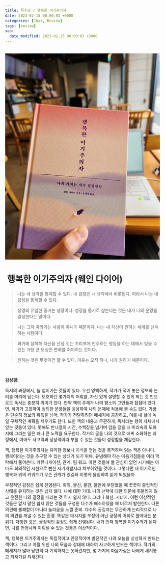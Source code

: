 ```yaml
---
title: 독후감 / 행복한 이기주의자
date: 2023-02-15 00:00:03 +0000
categories: [Chat, Review]
tags: [review]
seo:
  date_modified: 2023-02-15 00:00:03 +0000
---
```


<br/>

<img src="/assets/img/chat/erroneouszones1.jpg">

<br/>

# <b> 행복한 이기주의자 (웨인 다이어)</b>

> 나는 내 생각을 통제할 수 있다. 내 감정은 내 생각에서 비롯된다. 따라서 나는 내 감정을 통제할 수 있다.  

> 생명의 유일한 증거는 성장이다. 성장을 동기로 삼는다는 것은 내가 나의 운명을 결정한다는 말이다.  
>
> 나는 그저 따라가는 사람이 아니기 때문이다. 나는 내 자신이 원하는 세계를 선택하는 사람이다.  

> 과거에 집착해 자신을 단정 짓는 꼬리표에 안주하는 행동을 하는 데에서 얻을 수 있는 가장 큰 보상은 변화를 회피하는 것이다.  

> 원하는 것은 무엇이건 할 수 있다. 이유는 오직 하나, 내가 원하기 때문이다.  

<br/>

**감상평:**  

독서의 과정에서, 늘 얻어가는 것들이 있다. 우선 명백하게, 작가가 적어 놓은 정보와 논리를 머리에 담는다. 모호하던 몇가지의 어휘를, 자신 있게 설명할 수 있게 되는 것 만으로도 독서는 충분히 의미가 있다. 만약 책의 주제가 나의 평소의 고민들과 접점이 있다면, 작가가 고민하여 정의한 문장들을 응용하여 나의 문제에 적용해 볼 수도 있다. 가끔은 단순히 정보의 취득을 넘어, 작가가 전달하려던 메세지에 공감하고, 이를 내 삶에 녹일 구체적인 계획을 세우기도 한다. 또한 책의 내용과 무관하게, 독서라는 행위 자체에서 얻는 것들이 있다. 못해도 반나절의 시간, 수백장을 넘기며 검을 글을 내 머리속의 도화지에 그리는 일은 꽤나 큰 노력을 요구한다. 작가의 글을 나의 것으로 애써 소화하는 과정에서, 아마도 사고력과 상상력이라 부를 수 있는 것들이 성장함을 체감한다.  

책, 행복한 이기주의자는 유익한 정보나 지식을 얻는 것을 목적하며 읽는 책은 아니다. 행복이라는 것을 추구할 수 있는 상태가 되기 위해, 유념해야 하는 마음가짐들을 여러 맥락에서 풀어쓴다. 커뮤니케이션, 관계, 팀 워크. 이런 것들에 별 관심이 없던 시기에는 아마도 회의적인 시선으로 뻔한 자기개발서라 치부하였을 것이다. 그렇다면 내 이기적인 행복과 위의 키워드가 무슨 관계가 있길래 이렇게 몰입하여 읽게 되었을까.  

부정적인 감정은 쉽게 전염된다. 회의, 불신, 불편, 불만에 부딛혔을 때 꿋꿋이 중립적인 상태를 유지하는 것은 쉽지 않다. 나에 대한 기대. 나의 선택에 대한 의문에 휘둘리지 않고 온전한 나의 결정을 내리는 것 역시 쉽지 않다. 그러나 혁신. 시너지. 이런 이상적인 것들은 앞서 말한 쉽지 않은 것들을 구성원 다수가 해소하였을 때 비로서 발현한다. 다른 의견에 불쾌함이 아니라 놀라움을 느낄 준비. 다수의 공감과는 무관하게 논리적으로 나의 의견을 꺼낼 수 있는 환경. 똑같은 메시지를 부정이 아닌 긍정의 어휘로 풀어내는 분위기. 다행한 것은, 긍정적인 감정도 쉽게 전염된다. 내가 먼저 행복한 이기주의가 된다면, 나를 전염시켜 이뤄낼 수 있는 것들은 이상적이다.   

책, 행복한 이기주의자는 독립적이고 안정적이며 발전적인 나의 오늘을 상상하게 만드는 책이다. 그리고 이를 위한 나의 모습과 상태에 대하여 사고하게 만드는 책이다. 작가의 메세지가 많아 당연히 다 기억하지는 못하겠지만, 몇 가지의 마음가짐은 나에게 새겨놓고 되새기길 되새긴다. 
